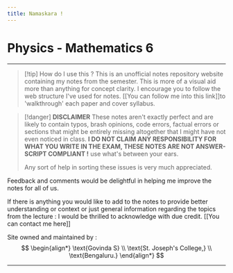 ```yaml
---
title: Namaskara !
---
```


#  Physics - Mathematics 6 
***


>[!tip] How do I use this ?
>This is an unofficial notes repository website containing my notes from the semester. This is more of a visual aid more than anything for concept clarity. 
>I encourage you to follow the web structure I've used for notes.   [[You can follow me into this link]]to 'walkthrough' each paper and cover syllabus. 

>[!danger] **DISCLAIMER** 
>These notes aren't exactly perfect and are likely to contain typos, brash opinions, code errors,  factual errors or sections that might be entirely missing altogether that I might have not even noticed in class. **I DO NOT CLAIM ANY RESPONSIBILITY FOR WHAT YOU WRITE IN THE EXAM, THESE NOTES ARE NOT ANSWER-SCRIPT COMPLIANT !** use what's between your ears. 
>
>Any sort of help in sorting these issues is very much appreciated. 




Feedback and comments would be delightful in helping me improve the notes for all of us. 

If there is anything you would like to add to the notes to provide better understanding or context or just general information regarding the topics from the lecture : I would be thrilled to acknowledge with due credit. [[You can contact me here]] 

Site owned and maintained by : 
$$
\begin{align*}
\text{Govinda S} \\
\text{St. Joseph's College,} \\
\text{Bengaluru.}
\end{align*}
$$

***
